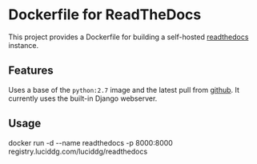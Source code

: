 Dockerfile for ReadTheDocs
==========================

This project provides a Dockerfile for building a self-hosted 
[readthedocs](http://readthedocs.org) instance.

Features
--------

Uses a base of the `python:2.7` image and the latest pull from 
[github](https://github.com/rtfd/readthedocs.org).  It currently uses the
built-in Django webserver.

Usage
-----

   docker run -d --name readthedocs -p 8000:8000 registry.luciddg.com/luciddg/readthedocs
